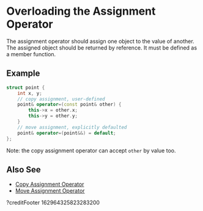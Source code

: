 # Overloading the Assignment Operator

The assignment operator should assign one object to the value of another.
The assigned object should be returned by reference.
It must be defined as a member function.

## Example
```cpp
struct point {
    int x, y;
    // copy assignment, user-defined
    point& operator=(const point& other) {
        this->x = other.x;
        this->y = other.y;
    }
    // move assignment, explicitly defaulted
    point& operator=(point&&) = default;
};
```

Note: the copy assignment operator can accept `other` by value too.

## Also See

- [Copy Assignment Operator](https://en.cppreference.com/w/cpp/language/copy_assignment)
- [Move Assignment Operator](https://en.cppreference.com/w/cpp/language/move_assignment)

?creditFooter 162964325823283200